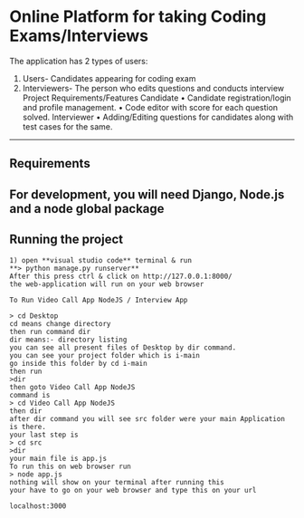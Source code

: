 # Online Platform for taking Coding Exams/Interviews

The application has 2 types of users:
1.	Users- Candidates appearing for coding exam
2.	Interviewers- The person who edits questions and conducts interview
Project Requirements/Features
Candidate
•	Candidate registration/login and profile management.
•	Code editor with score for each question solved.
Interviewer
•	Adding/Editing questions for candidates along with test cases for the same.


---
## Requirements

For development, you will need Django, Node.js and a node global package
---

## Running the project

    1) open **visual studio code** terminal & run 
    **> python manage.py runserver**
    After this press ctrl & click on http://127.0.0.1:8000/
    the web-application will run on your web browser
    
    To Run Video Call App NodeJS / Interview App

    > cd Desktop
    cd means change directory 
    then run command dir 
    dir means:- directory listing
    you can see all present files of Desktop by dir command.
    you can see your project folder which is i-main 
    go inside this folder by cd i-main
    then run 
    >dir
    then goto Video Call App NodeJS
    command is
    > cd Video Call App NodeJS
    then dir
    after dir command you will see src folder were your main Application is there.
    your last step is 
    > cd src
    >dir
    your main file is app.js
    To run this on web browser run 
    > node app.js
    nothing will show on your terminal after running this 
    your have to go on your web browser and type this on your url

    localhost:3000
